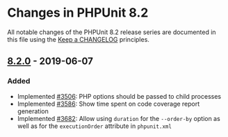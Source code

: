 # Changes in PHPUnit 8.2

All notable changes of the PHPUnit 8.2 release series are documented in this file using the [Keep a CHANGELOG](http://keepachangelog.com/) principles.

## [8.2.0] - 2019-06-07

### Added

* Implemented [#3506](https://github.com/sebastianbergmann/phpunit/issues/3506): PHP options should be passed to child processes
* Implemented [#3586](https://github.com/sebastianbergmann/phpunit/issues/3586): Show time spent on code coverage report generation
* Implemented [#3682](https://github.com/sebastianbergmann/phpunit/issues/3682): Allow using `duration` for the `--order-by` option as well as for the `executionOrder` attribute in `phpunit.xml`

[8.2.0]: https://github.com/sebastianbergmann/phpunit/compare/8.1...8.2.0

